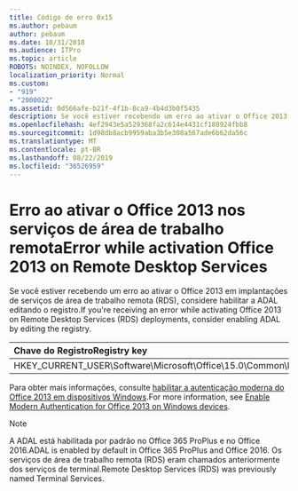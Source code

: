 ```yaml
---
title: Código de erro 0x15
ms.author: pebaum
author: pebaum
ms.date: 10/31/2018
ms.audience: ITPro
ms.topic: article
ROBOTS: NOINDEX, NOFOLLOW
localization_priority: Normal
ms.custom:
- "919"
- "2000022"
ms.assetid: 0d566afe-b21f-4f1b-8ca9-4b4d3b0f5435
description: Se você estiver recebendo um erro ao ativar o Office 2013 em implantações de serviços de área de trabalho remota (RDS), considere habilitar a ADAL editando o registro.
ms.openlocfilehash: 4ef2943e5a529368fa2c614e4431cf180924fbb8
ms.sourcegitcommit: 1d98db8acb9959aba3b5e308a567ade6b62da56c
ms.translationtype: MT
ms.contentlocale: pt-BR
ms.lasthandoff: 08/22/2019
ms.locfileid: "36526959"
---
```

# <a name="error-while-activation-office-2013-on-remote-desktop-services"></a><span data-ttu-id="3195c-103">Erro ao ativar o Office 2013 nos serviços de área de trabalho remota</span><span class="sxs-lookup"><span data-stu-id="3195c-103">Error while activation Office 2013 on Remote Desktop Services</span></span>

<span data-ttu-id="3195c-104">Se você estiver recebendo um erro ao ativar o Office 2013 em implantações de serviços de área de trabalho remota (RDS), considere habilitar a ADAL editando o registro.</span><span class="sxs-lookup"><span data-stu-id="3195c-104">If you're receiving an error while activating Office 2013 on Remote Desktop Services (RDS) deployments, consider enabling ADAL by editing the registry.</span></span>
  
|<span data-ttu-id="3195c-105">**Chave do Registro**</span><span class="sxs-lookup"><span data-stu-id="3195c-105">**Registry key**</span></span>|<span data-ttu-id="3195c-106">**Tipo**</span><span class="sxs-lookup"><span data-stu-id="3195c-106">**Type**</span></span>|<span data-ttu-id="3195c-107">**Valor**</span><span class="sxs-lookup"><span data-stu-id="3195c-107">**Value**</span></span>|
|:-----|:-----|:-----|
|<span data-ttu-id="3195c-108">HKEY_CURRENT_USER\Software\Microsoft\Office\15.0\Common\Identity\EnableADAL</span><span class="sxs-lookup"><span data-stu-id="3195c-108">HKEY_CURRENT_USER\Software\Microsoft\Office\15.0\Common\Identity\EnableADAL</span></span>  <br/> |<span data-ttu-id="3195c-109">REG_DWORD</span><span class="sxs-lookup"><span data-stu-id="3195c-109">REG_DWORD</span></span>  <br/> |<span data-ttu-id="3195c-110">1</span><span class="sxs-lookup"><span data-stu-id="3195c-110">1</span></span>  <br/> |

<span data-ttu-id="3195c-111">Para obter mais informações, consulte [habilitar a autenticação moderna do Office 2013 em dispositivos Windows](https://docs.microsoft.com/office365/admin/security-and-compliance/enable-modern-authentication).</span><span class="sxs-lookup"><span data-stu-id="3195c-111">For more information, see [Enable Modern Authentication for Office 2013 on Windows devices](https://docs.microsoft.com/office365/admin/security-and-compliance/enable-modern-authentication).</span></span>
  
> [!NOTE]
>  <span data-ttu-id="3195c-112">A ADAL está habilitada por padrão no Office 365 ProPlus e no Office 2016.</span><span class="sxs-lookup"><span data-stu-id="3195c-112">ADAL is enabled by default in Office 365 ProPlus and Office 2016.</span></span> <span data-ttu-id="3195c-113">Os serviços de área de trabalho remota (RDS) eram chamados anteriormente dos serviços de terminal.</span><span class="sxs-lookup"><span data-stu-id="3195c-113">Remote Desktop Services (RDS) was previously named Terminal Services.</span></span>
  